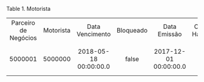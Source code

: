 <div id="d131970e1" class="table">

<div class="table-title">

Table 1. Motorista

</div>

<div class="table-contents">

|                      |           |                       |           |                       |                       |                    |         |             |                |                   |
| :------------------: | :-------: | :-------------------: | :-------: | :-------------------: | :-------------------: | :----------------: | :-----: | :---------: | :------------: | :---------------: |
| Parceiro de Negócios | Motorista |    Data Vencimento    | Bloqueado |     Data Emissão      | Categoria Habilitação | Número Habilitação | Vinculo | Notificar a |      CPF       |       Nome        |
|       5000001        |  5000000  | 2018-05-18 00:00:00.0 |   false   | 2017-12-01 00:00:00.0 |          AE           |    12222333333     |   EMP   |             | 604.623.423-95 | PF FORA DO ESTADO |

</div>

</div>
